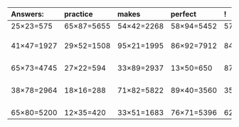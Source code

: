 | Answers: | practice | makes | perfect | ! |
| :--- | :--- | :--- | :--- | :--- |
| 25×23=575 | 65×87=5655 | 54×42=2268 | 58×94=5452 | 57×73=4161 | 
|   |   |   |   |   | 
|   |   |   |   |   | 
|   |   |   |   |   | 
| 41×47=1927 | 29×52=1508 | 95×21=1995 | 86×92=7912 | 84×74=6216 | 
|   |   |   |   |   | 
|   |   |   |   |   | 
|   |   |   |   |   | 
|   |   |   |   |   | 
| 65×73=4745 | 27×22=594 | 33×89=2937 | 13×50=650 | 87×35=3045 | 
|   |   |   |   |   | 
|   |   |   |   |   | 
|   |   |   |   |   | 
|   |   |   |   |   | 
| 38×78=2964 | 18×16=288 | 71×82=5822 | 89×40=3560 | 35×42=1470 | 
|   |   |   |   |   | 
|   |   |   |   |   | 
|   |   |   |   |   | 
|   |   |   |   |   | 
| 65×80=5200 | 12×35=420 | 33×51=1683 | 76×71=5396 | 62×26=1612 | 
